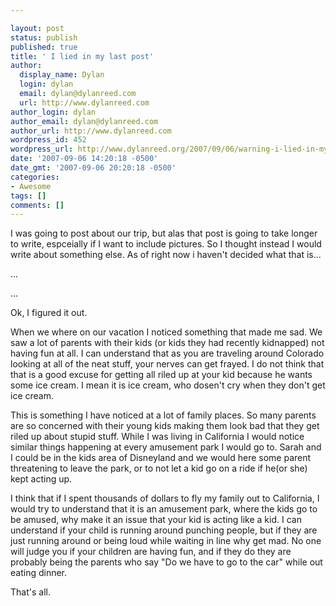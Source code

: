 ```yaml
---

layout: post
status: publish
published: true
title: ' I lied in my last post'
author:
  display_name: Dylan
  login: dylan
  email: dylan@dylanreed.com
  url: http://www.dylanreed.com
author_login: dylan
author_email: dylan@dylanreed.com
author_url: http://www.dylanreed.com
wordpress_id: 452
wordpress_url: http://www.dylanreed.org/2007/09/06/warning-i-lied-in-my-last-post/
date: '2007-09-06 14:20:18 -0500'
date_gmt: '2007-09-06 20:20:18 -0500'
categories:
- Awesome
tags: []
comments: []
---
```


I was going to post about our trip, but alas that post is going to take longer to write, espceially if I want to include pictures. So I thought instead I would write about something else. As of right now i haven't decided what that is...

...

...

Ok, I figured it out.

When we where on our vacation I noticed something that made me sad. We saw a lot of parents with their kids (or kids they had recently kidnapped) not having fun at all. I can understand that as you are traveling around Colorado looking at all of the neat stuff, your nerves can get frayed. I do not think that that is a good excuse for getting all riled up at your kid because he wants some ice cream. I mean it is ice cream, who dosen't cry when they don't get ice cream.

This is something I have noticed at a lot of family places. So many parents are so concerned with their young kids making them look bad that they get riled up about stupid stuff. While I was living in California I would notice similar things happening at every amusement park I would go to. Sarah and I could be in the kids area of Disneyland and we would here some parent threatening to leave the park, or to not let a kid go on a ride if he(or she) kept acting up.

I think that if I spent thousands of dollars to fly my family out to California, I would try to understand that it is an amusement park, where the kids go to be amused, why make it an issue that your kid is acting like a kid. I can understand if your child is running around punching people, but if they are just running around or being loud while waiting in line why get mad. No one will judge you if your children are having fun, and if they do they are probably being the parents who say "Do we have to go to the car" while out eating dinner.

That's all.
